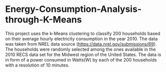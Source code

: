 # Energy-Consumption-Analysis-through-K-Means

This project uses the k-Means clustering to classify 200 households based on their average hourly electricity consumption in the year 2010. The data was taken from NREL data source (https://data.nrel.gov/submissions/69). The households were randomly selected among the ones available in the 2010 RECS data set for the Midwest region of the United States. The data is in form of a power consumed in Watts(W) by each of the 200 households with a resolution of 10 minutes.
